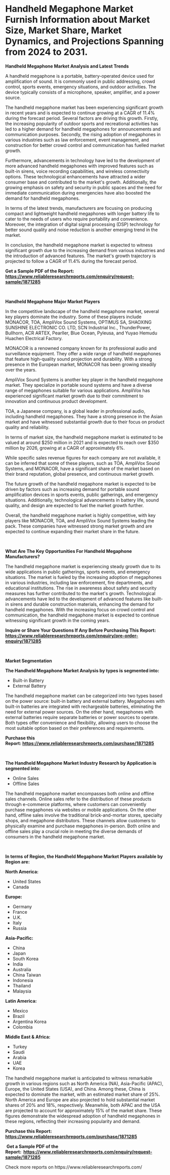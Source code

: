 <p><h1>Handheld Megaphone Market Furnish Information about Market Size, Market Share, Market Dynamics, and Projections Spanning from 2024 to 2031.</h1></p><p><strong>Handheld Megaphone Market Analysis and Latest Trends</strong></p>
<p><p>A handheld megaphone is a portable, battery-operated device used for amplification of sound. It is commonly used in public addressing, crowd control, sports events, emergency situations, and outdoor activities. The device typically consists of a microphone, speaker, amplifier, and a power source.</p><p>The handheld megaphone market has been experiencing significant growth in recent years and is expected to continue growing at a CAGR of 11.4% during the forecast period. Several factors are driving this growth. Firstly, the increasing popularity of outdoor sports and recreational activities has led to a higher demand for handheld megaphones for announcements and communication purposes. Secondly, the rising adoption of megaphones in various industries such as law enforcement, event management, and construction for better crowd control and communication has fuelled market growth.</p><p>Furthermore, advancements in technology have led to the development of more advanced handheld megaphones with improved features such as built-in sirens, voice recording capabilities, and wireless connectivity options. These technological enhancements have attracted a wider consumer base and contributed to the market's growth. Additionally, the growing emphasis on safety and security in public spaces and the need for immediate communication during emergencies have also boosted the demand for handheld megaphones.</p><p>In terms of the latest trends, manufacturers are focusing on producing compact and lightweight handheld megaphones with longer battery life to cater to the needs of users who require portability and convenience. Moreover, the integration of digital signal processing (DSP) technology for better sound quality and noise reduction is another emerging trend in the market.</p><p>In conclusion, the handheld megaphone market is expected to witness significant growth due to the increasing demand from various industries and the introduction of advanced features. The market's growth trajectory is projected to follow a CAGR of 11.4% during the forecast period.</p></p>
<p><strong>Get a Sample PDF of the Report:&nbsp; <a href="https://www.reliableresearchreports.com/enquiry/request-sample/1871285">https://www.reliableresearchreports.com/enquiry/request-sample/1871285</a></strong></p>
<p>&nbsp;</p>
<p><strong>Handheld Megaphone Major Market Players</strong></p>
<p><p>In the competitive landscape of the handheld megaphone market, several key players dominate the industry. Some of these players include MONACOR, TOA, AmpliVox Sound Systems, OPTIMUS SA, SHAOXING SUNSHINE ELECTRONIC CO. LTD, SCN Industrial Inc., ThunderPower, Bullhorn, ACR ARTEX, Pearller, Blue Ocean, Pyleusa, and Yuyao Hemudu Huachen Electrical Factory. </p><p>MONACOR is a renowned company known for its professional audio and surveillance equipment. They offer a wide range of handheld megaphones that feature high-quality sound projection and durability. With a strong presence in the European market, MONACOR has been growing steadily over the years.</p><p>AmpliVox Sound Systems is another key player in the handheld megaphone market. They specialize in portable sound systems and have a diverse range of megaphones suitable for various applications. AmpliVox has experienced significant market growth due to their commitment to innovation and continuous product development.</p><p>TOA, a Japanese company, is a global leader in professional audio, including handheld megaphones. They have a strong presence in the Asian market and have witnessed substantial growth due to their focus on product quality and reliability.</p><p>In terms of market size, the handheld megaphone market is estimated to be valued at around $250 million in 2021 and is expected to reach over $350 million by 2026, growing at a CAGR of approximately 6%.</p><p>While specific sales revenue figures for each company are not available, it can be inferred that some of these players, such as TOA, AmpliVox Sound Systems, and MONACOR, have a significant share of the market based on their brand reputation, global presence, and continuous market growth.</p><p>The future growth of the handheld megaphone market is expected to be driven by factors such as increasing demand for portable sound amplification devices in sports events, public gatherings, and emergency situations. Additionally, technological advancements in battery life, sound quality, and design are expected to fuel the market growth further.</p><p>Overall, the handheld megaphone market is highly competitive, with key players like MONACOR, TOA, and AmpliVox Sound Systems leading the pack. These companies have witnessed strong market growth and are expected to continue expanding their market share in the future.</p></p>
<p>&nbsp;</p>
<p><strong>What Are The Key Opportunities For Handheld Megaphone Manufacturers?</strong></p>
<p><p>The handheld megaphone market is experiencing steady growth due to its wide applications in public gatherings, sports events, and emergency situations. The market is fueled by the increasing adoption of megaphones in various industries, including law enforcement, fire departments, and educational institutions. The rise in awareness about safety and security measures has further contributed to the market's growth. Technological advancements have led to the development of advanced features like built-in sirens and durable construction materials, enhancing the demand for handheld megaphones. With the increasing focus on crowd control and communication, the handheld megaphone market is expected to continue witnessing significant growth in the coming years.</p></p>
<p><strong>Inquire or Share Your Questions If Any Before Purchasing This Report: <a href="https://www.reliableresearchreports.com/enquiry/pre-order-enquiry/1871285">https://www.reliableresearchreports.com/enquiry/pre-order-enquiry/1871285</a></strong></p>
<p>&nbsp;</p>
<p><strong>Market Segmentation</strong></p>
<p><strong>The Handheld Megaphone Market Analysis by types is segmented into:</strong></p>
<p><ul><li>Built-in Battery</li><li>External Battery</li></ul></p>
<p><p>The handheld megaphone market can be categorized into two types based on the power source: built-in battery and external battery. Megaphones with built-in batteries are integrated with rechargeable batteries, eliminating the need for external power sources. On the other hand, megaphones with external batteries require separate batteries or power sources to operate. Both types offer convenience and flexibility, allowing users to choose the most suitable option based on their preferences and requirements.</p></p>
<p><strong>Purchase this Report:&nbsp;<a href="https://www.reliableresearchreports.com/purchase/1871285">https://www.reliableresearchreports.com/purchase/1871285</a></strong></p>
<p>&nbsp;</p>
<p><strong>The Handheld Megaphone Market Industry Research by Application is segmented into:</strong></p>
<p><ul><li>Online Sales</li><li>Offline Sales</li></ul></p>
<p><p>The handheld megaphone market encompasses both online and offline sales channels. Online sales refer to the distribution of these products through e-commerce platforms, where customers can conveniently purchase megaphones via websites or mobile applications. On the other hand, offline sales involve the traditional brick-and-mortar stores, specialty shops, and megaphone distributors. These channels allow customers to physically examine and purchase megaphones in-person. Both online and offline sales play a crucial role in meeting the diverse demands of consumers in the handheld megaphone market.</p></p>
<p>&nbsp;</p>
<p><strong>In terms of Region, the Handheld Megaphone Market Players available by Region are:</strong></p>
<p>
    <p> <strong> North America: </strong>
        <ul>
            <li>United States</li>
            <li>Canada</li>
        </ul>
        </p> 
    <p> <strong> Europe: </strong>
        <ul>
            <li>Germany</li>
            <li>France</li>
            <li>U.K.</li>
            <li>Italy</li>
            <li>Russia</li>
        </ul>
        </p> 
    <p> <strong> Asia-Pacific: </strong>
        <ul>
            <li>China</li>
            <li>Japan</li>
            <li>South Korea</li>
            <li>India</li>
            <li>Australia</li>
            <li>China Taiwan</li>
            <li>Indonesia</li>
            <li>Thailand</li>
            <li>Malaysia</li>
        </ul>
        </p> 
    <p> <strong> Latin America: </strong>
        <ul>
            <li>Mexico</li>
            <li>Brazil</li>
            <li>Argentina Korea</li>
            <li>Colombia</li>
        </ul>
        </p> 
    <p> <strong> Middle East & Africa: </strong>
        <ul>
            <li>Turkey</li>
            <li>Saudi</li>
            <li>Arabia</li>
            <li>UAE</li>
            <li>Korea</li>
        </ul>
    </p>
    </p>
<p><p>The handheld megaphone market is anticipated to witness remarkable growth in various regions such as North America (NA), Asia-Pacific (APAC), Europe, the United States (USA), and China. Among these, China is expected to dominate the market, with an estimated market share of 25%. North America and Europe are also projected to hold substantial market shares of 20% and 18%, respectively. Meanwhile, both APAC and the USA are projected to account for approximately 15% of the market share. These figures demonstrate the widespread adoption of handheld megaphones in these regions, reflecting their increasing popularity and demand.</p></p>
<p><strong>Purchase this Report: <a href="https://www.reliableresearchreports.com/purchase/1871285">https://www.reliableresearchreports.com/purchase/1871285</a></strong></p>
<p>&nbsp;<strong>Get a Sample PDF of the Report:&nbsp;&nbsp;<a href="https://www.reliableresearchreports.com/enquiry/request-sample/1871285">https://www.reliableresearchreports.com/enquiry/request-sample/1871285</a></strong></p>
<p><strong></strong></p>
<p>Check more reports on https://www.reliableresearchreports.com/</p>